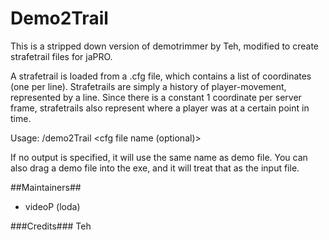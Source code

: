 # Demo2Trail #

This is a stripped down version of demotrimmer by Teh, modified to create strafetrail files for jaPRO.

A strafetrail is loaded from a .cfg file, which contains a list of coordinates (one per line).  Strafetrails are simply a history of player-movement, represented by a line.  Since there is a constant 1 coordinate per server frame, strafetrails also represent where a player was at a certain point in time.

Usage: /demo2Trail <demo file name> <cfg file name (optional)>
  
If no output is specified, it will use the same name as demo file.  You can also drag a demo file into the exe, and it will treat that as the input file.

##Maintainers##
* videoP (loda)

###Credits###
Teh
